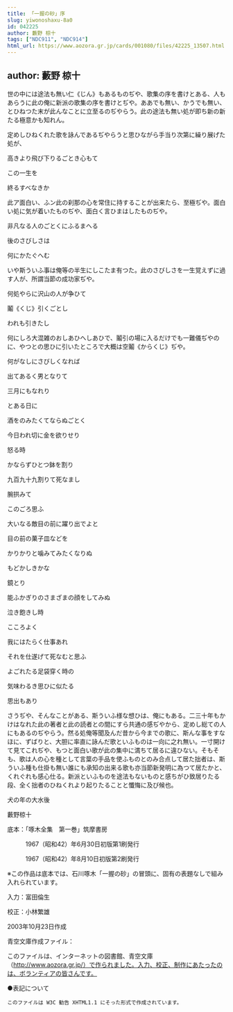 ```yaml
---
title: 「一握の砂」序
slug: yiwonoshaxu-8a0
id: 042225
author: 藪野 椋十
tags: ["NDC911", "NDC914"]
html_url: https://www.aozora.gr.jp/cards/001080/files/42225_13507.html
---
```


## author: 藪野 椋十

世の中には途法も無い仁《じん》もあるものぢや、歌集の序を書けとある、人もあらうに此の俺に新派の歌集の序を書けとぢや。ああでも無い、かうでも無い、とひねつた末が此んなことに立至るのぢやらう。此の途法も無い処が即ち新の新たる極意かも知れん。

定めしひねくれた歌を詠んであるぢやらうと思ひながら手当り次第に繰り展げた処が、




高きより飛び下りるごとき心もて

この一生を

終るすべなきか





此ア面白い、ふン此の刹那の心を常住に持することが出来たら、至極ぢや。面白い処に気が着いたものぢや、面白く言ひまはしたものぢや。




非凡なる人のごとくにふるまへる

後のさびしさは

何にかたぐへむ





いや斯ういふ事は俺等の半生にしこたま有つた。此のさびしさを一生覚えずに過す人が、所謂当節の成功家ぢや。




何処やらに沢山の人が争ひて

鬮《くじ》引くごとし

われも引きたし





何にしろ大混雑のおしあひへしあひで、鬮引の場に入るだけでも一難儀ぢやのに、やつとの思ひに引いたところで大概は空鬮《からくじ》ぢや。




何がなしにさびしくなれば

出てあるく男となりて

三月にもなれり



とある日に

酒をのみたくてならぬごとく

今日われ切に金を欲りせり



怒る時

かならずひとつ鉢を割り

九百九十九割りて死なまし



腕拱みて

このごろ思ふ

大いなる敵目の前に躍り出でよと



目の前の菓子皿などを

かりかりと噛みてみたくなりぬ

もどかしきかな



鏡とり

能ふかぎりのさまざまの顔をしてみぬ

泣き飽きし時



こころよく

我にはたらく仕事あれ

それを仕遂げて死なむと思ふ



よごれたる足袋穿く時の

気味わるき思ひに似たる

思出もあり





さうぢや、そんなことがある、斯ういふ様な想ひは、俺にもある。二三十年もかけはなれた此の著者と此の読者との間にすら共通の感ぢやから、定めし総ての人にもあるのぢやらう。然る処俺等聞及んだ昔から今までの歌に、斯んな事をすなほに、ずばりと、大胆に率直に詠んだ歌といふものは一向に之れ無い。一寸開けて見てこれぢや、もつと面白い歌が此の集中に満ちて居るに違ひない。そもそも、歌は人の心を種として言葉の手品を使ふものとのみ合点して居た拙者は、斯ういふ種も仕掛も無い誰にも承知の出来る歌も亦当節新発明に為つて居たかと、くれぐれも感心仕る。新派といふものを途法もないものと感ちがひ致居りたる段、全く拙者のひねくれより起りたることと懺悔に及び候也。


犬の年の大水後



藪野椋十













底本：「啄木全集　第一巻」筑摩書房


　　　1967（昭和42）年6月30日初版第1刷発行

　　　1967（昭和42）年8月10日初版第2刷発行

※この作品は底本では、石川啄木「一握の砂」の冒頭に、固有の表題なしで組み入れられています。

入力：富田倫生

校正：小林繁雄

2003年10月23日作成

青空文庫作成ファイル：

このファイルは、インターネットの図書館、青空文庫（http://www.aozora.gr.jp/）で作られました。入力、校正、制作にあたったのは、ボランティアの皆さんです。











●表記について


	このファイルは W3C 勧告 XHTML1.1 にそった形式で作成されています。